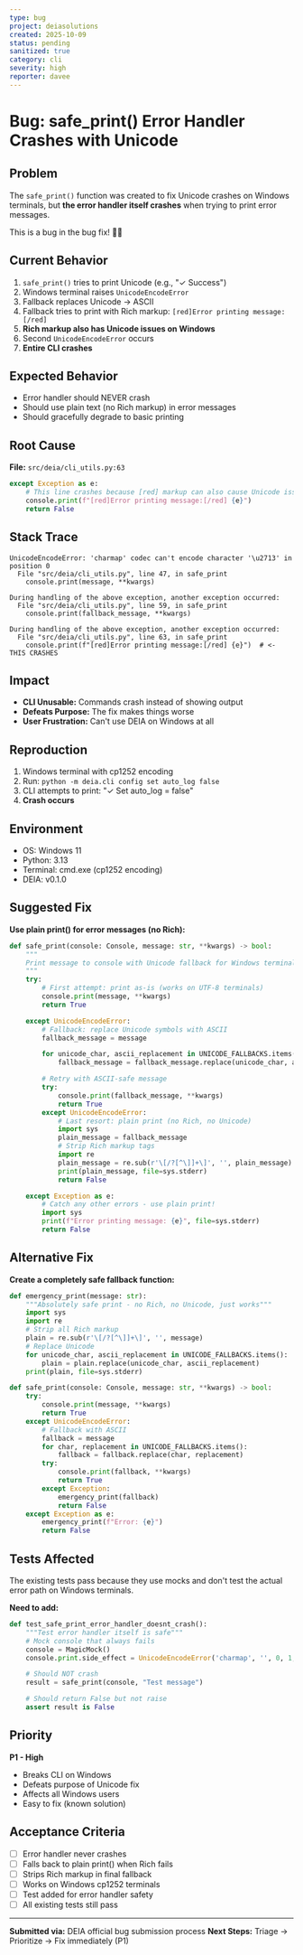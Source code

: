 ```yaml
---
type: bug
project: deiasolutions
created: 2025-10-09
status: pending
sanitized: true
category: cli
severity: high
reporter: davee
---
```


# Bug: safe_print() Error Handler Crashes with Unicode

## Problem

The `safe_print()` function was created to fix Unicode crashes on Windows terminals, but **the error handler itself crashes** when trying to print error messages.

This is a bug in the bug fix! 🐛🐛

## Current Behavior

1. `safe_print()` tries to print Unicode (e.g., "✓ Success")
2. Windows terminal raises `UnicodeEncodeError`
3. Fallback replaces Unicode → ASCII
4. Fallback tries to print with Rich markup: `[red]Error printing message:[/red]`
5. **Rich markup also has Unicode issues on Windows**
6. Second `UnicodeEncodeError` occurs
7. **Entire CLI crashes**

## Expected Behavior

- Error handler should NEVER crash
- Should use plain text (no Rich markup) in error messages
- Should gracefully degrade to basic printing

## Root Cause

**File:** `src/deia/cli_utils.py:63`
```python
except Exception as e:
    # This line crashes because [red] markup can also cause Unicode issues!
    console.print(f"[red]Error printing message:[/red] {e}")
    return False
```

## Stack Trace

```
UnicodeEncodeError: 'charmap' codec can't encode character '\u2713' in position 0
  File "src/deia/cli_utils.py", line 47, in safe_print
    console.print(message, **kwargs)

During handling of the above exception, another exception occurred:
  File "src/deia/cli_utils.py", line 59, in safe_print
    console.print(fallback_message, **kwargs)

During handling of the above exception, another exception occurred:
  File "src/deia/cli_utils.py", line 63, in safe_print
    console.print(f"[red]Error printing message:[/red] {e}")  # <- THIS CRASHES
```

## Impact

- **CLI Unusable:** Commands crash instead of showing output
- **Defeats Purpose:** The fix makes things worse
- **User Frustration:** Can't use DEIA on Windows at all

## Reproduction

1. Windows terminal with cp1252 encoding
2. Run: `python -m deia.cli config set auto_log false`
3. CLI attempts to print: "✓ Set auto_log = false"
4. **Crash occurs**

## Environment

- OS: Windows 11
- Python: 3.13
- Terminal: cmd.exe (cp1252 encoding)
- DEIA: v0.1.0

## Suggested Fix

**Use plain print() for error messages (no Rich):**

```python
def safe_print(console: Console, message: str, **kwargs) -> bool:
    """
    Print message to console with Unicode fallback for Windows terminals
    """
    try:
        # First attempt: print as-is (works on UTF-8 terminals)
        console.print(message, **kwargs)
        return True

    except UnicodeEncodeError:
        # Fallback: replace Unicode symbols with ASCII
        fallback_message = message

        for unicode_char, ascii_replacement in UNICODE_FALLBACKS.items():
            fallback_message = fallback_message.replace(unicode_char, ascii_replacement)

        # Retry with ASCII-safe message
        try:
            console.print(fallback_message, **kwargs)
            return True
        except UnicodeEncodeError:
            # Last resort: plain print (no Rich, no Unicode)
            import sys
            plain_message = fallback_message
            # Strip Rich markup tags
            import re
            plain_message = re.sub(r'\[/?[^\]]+\]', '', plain_message)
            print(plain_message, file=sys.stderr)
            return False

    except Exception as e:
        # Catch any other errors - use plain print!
        import sys
        print(f"Error printing message: {e}", file=sys.stderr)
        return False
```

## Alternative Fix

**Create a completely safe fallback function:**

```python
def emergency_print(message: str):
    """Absolutely safe print - no Rich, no Unicode, just works"""
    import sys
    import re
    # Strip all Rich markup
    plain = re.sub(r'\[/?[^\]]+\]', '', message)
    # Replace Unicode
    for unicode_char, ascii_replacement in UNICODE_FALLBACKS.items():
        plain = plain.replace(unicode_char, ascii_replacement)
    print(plain, file=sys.stderr)

def safe_print(console: Console, message: str, **kwargs) -> bool:
    try:
        console.print(message, **kwargs)
        return True
    except UnicodeEncodeError:
        # Fallback with ASCII
        fallback = message
        for char, replacement in UNICODE_FALLBACKS.items():
            fallback = fallback.replace(char, replacement)
        try:
            console.print(fallback, **kwargs)
            return True
        except Exception:
            emergency_print(fallback)
            return False
    except Exception as e:
        emergency_print(f"Error: {e}")
        return False
```

## Tests Affected

The existing tests pass because they use mocks and don't test the actual error path on Windows terminals.

**Need to add:**
```python
def test_safe_print_error_handler_doesnt_crash():
    """Test error handler itself is safe"""
    # Mock console that always fails
    console = MagicMock()
    console.print.side_effect = UnicodeEncodeError('charmap', '', 0, 1, 'error')

    # Should NOT crash
    result = safe_print(console, "Test message")

    # Should return False but not raise
    assert result is False
```

## Priority

**P1 - High**
- Breaks CLI on Windows
- Defeats purpose of Unicode fix
- Affects all Windows users
- Easy to fix (known solution)

## Acceptance Criteria

- [ ] Error handler never crashes
- [ ] Falls back to plain print() when Rich fails
- [ ] Strips Rich markup in final fallback
- [ ] Works on Windows cp1252 terminals
- [ ] Test added for error handler safety
- [ ] All existing tests still pass

---

**Submitted via:** DEIA official bug submission process
**Next Steps:** Triage → Prioritize → Fix immediately (P1)
